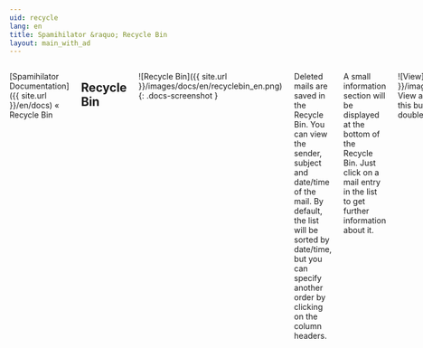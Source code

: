 ```yaml
---
uid: recycle
lang: en
title: Spamihilator &raquo; Recycle Bin
layout: main_with_ad
---
```


<div class="row">
<div class="twelve columns" markdown="1">

[Spamihilator Documentation]({{ site.url }}/en/docs) &laquo; Recycle Bin

## Recycle Bin

![Recycle Bin]({{ site.url }}/images/docs/en/recyclebin_en.png)
{: .docs-screenshot }

Deleted mails are saved in the Recycle Bin. You can view the sender, subject and date/time of the mail. By default, the list will be sorted by date/time, but you can specify another order by clicking on the column headers.

A small information section will be displayed at the bottom of the Recycle Bin. Just click on a mail entry in the list to get further information about it.

![View]({{ site.url }}/images/docs/de/view.png) View a mail by clicking on this button, or simply double-click the mail.

![Restore]({{ site.url }}/images/docs/de/restore.png) You can restore deleted mails by selecting them and then clicking on this button. The next time you check for mails, the restored mails will be sent back to your mail client and removed from the Recycle Bin.

![Delete]({{ site.url }}/images/docs/de/del.png) Delete a mail by clicking on this button.

![Empty Recycle Bin]({{ site.url }}/images/docs/de/empty.png) Delete **all** mails permanently by clicking on this button.

![Help]({{ site.url }}/images/docs/de/help.png) Click on this button to get help.

<div class="notetip" markdown="1">
**Block senders or add them to your Friends list**

You can right click on a mail in the Recycle Bin to define the sender as a friend or block his mails permanently. Choose either **"Add sender to blocked sender list**" or "**Add sender to my friends**".

![Popup menu]({{ site.url }}/images/docs/en/popup.png)
</div>

<div class="notetip" markdown="1">
**Switch to the Training Area**

Click on the additional button in the window's menu to quickly switch to the [Training Area]({{ site.url }}/en/docs/trainingarea)!

![Shortcut Button]({{ site.url }}/images/docs/en/recyclebin_shortcut_en.png)
</div>

</div>
</div>
